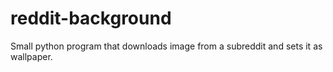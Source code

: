 # reddit-background
Small python program that downloads image from a subreddit and sets it as wallpaper.
